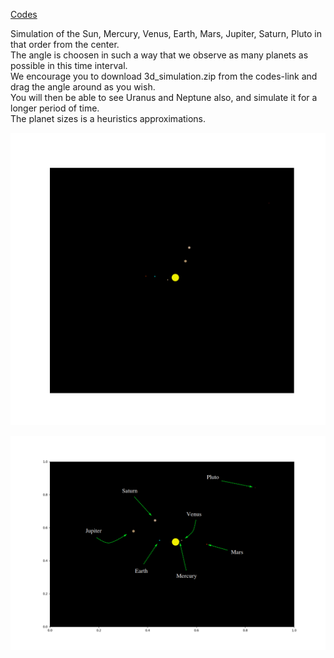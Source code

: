 [Codes](https://github.com/endrias34/FYS4150/tree/master/src/Project-3)
  

Simulation of the Sun, Mercury, Venus, Earth, Mars, Jupiter, Saturn, Pluto in that order from the center.  
The angle is choosen in such a way that we observe as many planets as possible in this time interval.  
We encourage you to download 3d_simulation.zip from the codes-link and drag the angle around as you wish.  
You will then be able to see Uranus and Neptune also, and simulate it for a longer period of time.  
The planet sizes is a heuristics approximations.  

<p align="center">
  <img src="Solar_system.gif">
</p>

<p align="center">
  <img src="description.png">  
</p>

